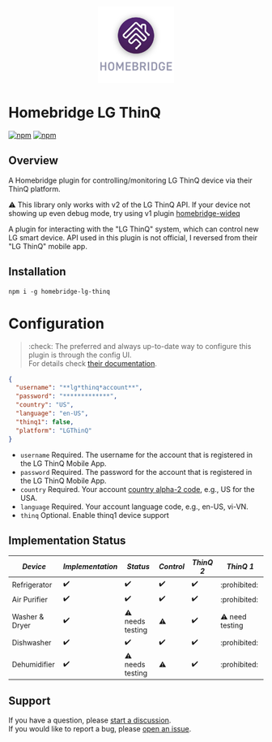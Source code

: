 
<p align="center">
<img src="https://github.com/homebridge/branding/raw/master/logos/homebridge-wordmark-logo-vertical.png" width="150">
</p>


# Homebridge LG ThinQ

[![npm](https://img.shields.io/npm/v/homebridge-lg-thinq/latest?label=latest)](https://www.npmjs.com/package/homebridge-lg-thinq)
[![npm](https://img.shields.io/npm/dt/homebridge-lg-thinq)](https://www.npmjs.com/package/homebridge-lg-thinq)

## Overview

A Homebridge plugin for controlling/monitoring LG ThinQ device via their ThinQ platform.

:warning: This library only works with v2 of the LG ThinQ API. If your device not showing up even debug mode, try using v1 plugin [homebridge-wideq](https://github.com/NorDroN/homebridge-wideq)

A plugin for interacting with the "LG ThinQ" system, which can control new LG smart device. API used in this plugin is not official, I reversed from their "LG ThinQ" mobile app.

## Installation

```
npm i -g homebridge-lg-thinq
```

# Configuration

> :check: The preferred and always up-to-date way to configure this plugin is through the config UI.  
> For details check [their documentation](https://github.com/oznu/homebridge-config-ui-x#readme).

```json
{
  "username": "**lg*thinq*account**",
  "password": "*************",
  "country": "US",
  "language": "en-US",
  "thinq1": false,
  "platform": "LGThinQ"
}
```

- `username` Required. The username for the account that is registered in the LG ThinQ Mobile App.
- `password` Required. The password for the account that is registered in the LG ThinQ Mobile App.
- `country` Required. Your account [country alpha-2 code](https://www.countrycode.org/), e.g., US for the USA.
- `language` Required. Your account language code, e.g., en-US, vi-VN.
- `thinq` Optional. Enable thinq1 device support
## Implementation Status

| *Device* | *Implementation* | *Status* | *Control* | *ThinQ 2* | *ThinQ 1* |
| --- | --- | --- | --- | --- | --- |
| Refrigerator | :heavy_check_mark: | :heavy_check_mark: | :heavy_check_mark: | :heavy_check_mark: | :prohibited: |
| Air Purifier | :heavy_check_mark: | :heavy_check_mark: | :heavy_check_mark: | :heavy_check_mark: | :prohibited: |
| Washer & Dryer | :heavy_check_mark: | :warning: needs testing | :warning: | :heavy_check_mark: | :warning: need testing |
| Dishwasher | :heavy_check_mark: | :heavy_check_mark: | :heavy_check_mark: | :heavy_check_mark: | :prohibited: |
| Dehumidifier | :heavy_check_mark: | :warning: needs testing | :warning: | :heavy_check_mark: | :prohibited: |

## Support

If you have a question, please [start a discussion](https://github.com/nVuln/homebridge-lg-thinq/discussions/new).  
If you would like to report a bug, please [open an issue](https://github.com/nVuln/homebridge-lg-thinq/issues/new/choose).
